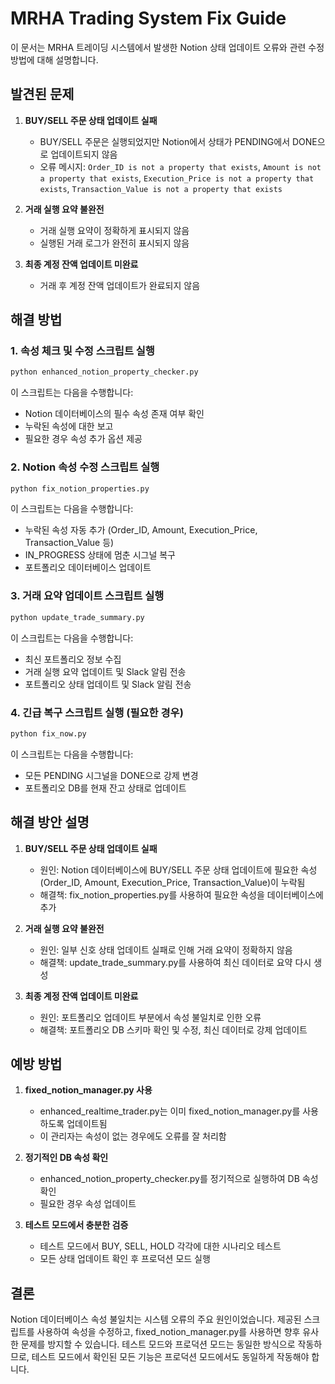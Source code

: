 # MRHA Trading System Fix Guide

이 문서는 MRHA 트레이딩 시스템에서 발생한 Notion 상태 업데이트 오류와 관련 수정 방법에 대해 설명합니다.

## 발견된 문제

1. **BUY/SELL 주문 상태 업데이트 실패**
   - BUY/SELL 주문은 실행되었지만 Notion에서 상태가 PENDING에서 DONE으로 업데이트되지 않음
   - 오류 메시지: `Order_ID is not a property that exists`, `Amount is not a property that exists`, `Execution_Price is not a property that exists`, `Transaction_Value is not a property that exists`

2. **거래 실행 요약 불완전**
   - 거래 실행 요약이 정확하게 표시되지 않음
   - 실행된 거래 로그가 완전히 표시되지 않음

3. **최종 계정 잔액 업데이트 미완료**
   - 거래 후 계정 잔액 업데이트가 완료되지 않음

## 해결 방법

### 1. 속성 체크 및 수정 스크립트 실행

```bash
python enhanced_notion_property_checker.py
```

이 스크립트는 다음을 수행합니다:
- Notion 데이터베이스의 필수 속성 존재 여부 확인
- 누락된 속성에 대한 보고
- 필요한 경우 속성 추가 옵션 제공

### 2. Notion 속성 수정 스크립트 실행

```bash
python fix_notion_properties.py
```

이 스크립트는 다음을 수행합니다:
- 누락된 속성 자동 추가 (Order_ID, Amount, Execution_Price, Transaction_Value 등)
- IN_PROGRESS 상태에 멈춘 시그널 복구
- 포트폴리오 데이터베이스 업데이트

### 3. 거래 요약 업데이트 스크립트 실행

```bash
python update_trade_summary.py
```

이 스크립트는 다음을 수행합니다:
- 최신 포트폴리오 정보 수집
- 거래 실행 요약 업데이트 및 Slack 알림 전송
- 포트폴리오 상태 업데이트 및 Slack 알림 전송

### 4. 긴급 복구 스크립트 실행 (필요한 경우)

```bash
python fix_now.py
```

이 스크립트는 다음을 수행합니다:
- 모든 PENDING 시그널을 DONE으로 강제 변경
- 포트폴리오 DB를 현재 잔고 상태로 업데이트

## 해결 방안 설명

1. **BUY/SELL 주문 상태 업데이트 실패**
   - 원인: Notion 데이터베이스에 BUY/SELL 주문 상태 업데이트에 필요한 속성(Order_ID, Amount, Execution_Price, Transaction_Value)이 누락됨
   - 해결책: fix_notion_properties.py를 사용하여 필요한 속성을 데이터베이스에 추가

2. **거래 실행 요약 불완전**
   - 원인: 일부 신호 상태 업데이트 실패로 인해 거래 요약이 정확하지 않음
   - 해결책: update_trade_summary.py를 사용하여 최신 데이터로 요약 다시 생성

3. **최종 계정 잔액 업데이트 미완료**
   - 원인: 포트폴리오 업데이트 부분에서 속성 불일치로 인한 오류
   - 해결책: 포트폴리오 DB 스키마 확인 및 수정, 최신 데이터로 강제 업데이트

## 예방 방법

1. **fixed_notion_manager.py 사용**
   - enhanced_realtime_trader.py는 이미 fixed_notion_manager.py를 사용하도록 업데이트됨
   - 이 관리자는 속성이 없는 경우에도 오류를 잘 처리함

2. **정기적인 DB 속성 확인**
   - enhanced_notion_property_checker.py를 정기적으로 실행하여 DB 속성 확인
   - 필요한 경우 속성 업데이트

3. **테스트 모드에서 충분한 검증**
   - 테스트 모드에서 BUY, SELL, HOLD 각각에 대한 시나리오 테스트
   - 모든 상태 업데이트 확인 후 프로덕션 모드 실행

## 결론

Notion 데이터베이스 속성 불일치는 시스템 오류의 주요 원인이었습니다. 제공된 스크립트를 사용하여 속성을 수정하고, fixed_notion_manager.py를 사용하면 향후 유사한 문제를 방지할 수 있습니다. 테스트 모드와 프로덕션 모드는 동일한 방식으로 작동하므로, 테스트 모드에서 확인된 모든 기능은 프로덕션 모드에서도 동일하게 작동해야 합니다.